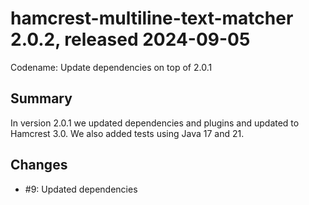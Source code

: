 # hamcrest-multiline-text-matcher 2.0.2, released 2024-09-05

Codename: Update dependencies on top of 2.0.1

## Summary 

In version 2.0.1 we updated dependencies and plugins and updated to Hamcrest 3.0. We also added tests using Java 17 and 21.

## Changes

* #9: Updated dependencies
